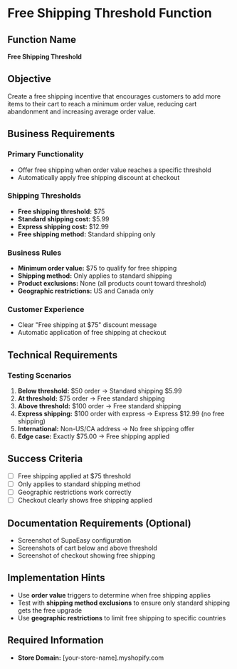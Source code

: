 # Free Shipping Threshold Function

## Function Name
**Free Shipping Threshold**

## Objective
Create a free shipping incentive that encourages customers to add more items to their cart to reach a minimum order value, reducing cart abandonment and increasing average order value.

## Business Requirements

### Primary Functionality
- Offer free shipping when order value reaches a specific threshold
- Automatically apply free shipping discount at checkout

### Shipping Thresholds
- **Free shipping threshold:** $75
- **Standard shipping cost:** $5.99
- **Express shipping cost:** $12.99
- **Free shipping method:** Standard shipping only

### Business Rules
- **Minimum order value:** $75 to qualify for free shipping
- **Shipping method:** Only applies to standard shipping
- **Product exclusions:** None (all products count toward threshold)
- **Geographic restrictions:** US and Canada only

### Customer Experience
- Clear "Free shipping at $75" discount message
- Automatic application of free shipping at checkout

## Technical Requirements

### Testing Scenarios
1. **Below threshold:** $50 order → Standard shipping $5.99
2. **At threshold:** $75 order → Free standard shipping
3. **Above threshold:** $100 order → Free standard shipping
4. **Express shipping:** $100 order with express → Express $12.99 (no free shipping)
5. **International:** Non-US/CA address → No free shipping offer
6. **Edge case:** Exactly $75.00 → Free shipping applied

## Success Criteria
- [ ] Free shipping applied at $75 threshold
- [ ] Only applies to standard shipping method
- [ ] Geographic restrictions work correctly
- [ ] Checkout clearly shows free shipping applied

## Documentation Requirements (Optional)
- Screenshot of SupaEasy configuration
- Screenshots of cart below and above threshold
- Screenshot of checkout showing free shipping

## Implementation Hints
- Use **order value** triggers to determine when free shipping applies
- Test with **shipping method exclusions** to ensure only standard shipping gets the free upgrade
- Use **geographic restrictions** to limit free shipping to specific countries

## Required Information
- **Store Domain:** [your-store-name].myshopify.com

